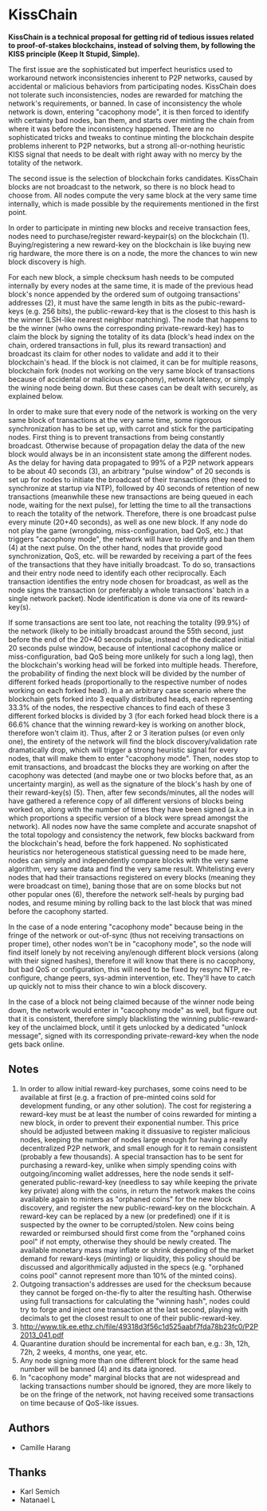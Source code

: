 # KissChain

**KissChain is a technical proposal for getting rid of tedious issues related to proof-of-stakes blockchains, instead of solving them, by following the KISS principle (Keep It Stupid, Simple).**

The first issue are the sophisticated but imperfect heuristics used to workaround network inconsistencies inherent to P2P networks, caused by accidental or malicious behaviors from participating nodes. KissChain does not tolerate such inconsistencies, nodes are rewarded for matching the network's requirements, or banned. In case of inconsistency the whole network is down, entering "cacophony mode", it is then forced to identify with certainty bad nodes, ban them, and starts over minting the chain from where it was before the inconsistency happened. There are no sophisticated tricks and tweaks to continue minting the blockchain despite problems inherent to P2P networks, but a strong all-or-nothing heuristic KISS signal that needs to be dealt with right away with no mercy by the totality of the network.

The second issue is the selection of blockchain forks candidates. KissChain blocks are not broadcast to the network, so there is no block head to choose from. All nodes compute the very same block at the very same time internally, which is made possible by the requirements mentioned in the first point.

In order to participate in minting new blocks and receive transaction fees, nodes need to purchase/register reward-keypair(s) on the blockchain (1). Buying/registering a new reward-key on the blockchain is like buying new rig hardware, the more there is on a node, the more the chances to win new block discovery is high.

For each new block, a simple checksum hash needs to be computed internally by every nodes at the same time, it is made of the previous head block's nonce appended by the ordered sum of outgoing transactions' addresses (2), it must have the same length in bits as the pubic-reward-keys (e.g. 256 bits), the public-reward-key that is the closest to this hash is the winner (LSH-like nearest neighbor matching). The node that happens to be the winner (who owns the corresponding private-reward-key) has to claim the block by signing the totality of its data (block's head index on the chain, ordered transactions in full, plus its reward transaction) and broadcast its claim for other nodes to validate and add it to their blockchain's head. If the block is not claimed, it can be for multiple reasons, blockchain fork (nodes not working on the very same block of transactions because of accidental or malicious cacophony), network latency, or simply the wining node being down. But these cases can be dealt with securely, as explained below.

In order to make sure that every node of the network is working on the very same block of transactions at the very same time, some rigorous synchronization has to be set up, with carrot and stick for the participating nodes. First thing is to prevent transactions from being constantly broadcast. Otherwise because of propagation delay the data of the new block would always be in an inconsistent state among the different nodes. As the delay for having data propagated to 99% of a P2P network appears to be about 40 seconds (3), an arbitrary "pulse window" of 20 seconds is set up for nodes to initiate the broadcast of their transactions (they need to synchronize at startup via NTP), followed by 40 seconds of retention of new transactions (meanwhile these new transactions are being queued in each node, waiting for the next pulse), for letting the time to all the transactions to reach the totality of the network. Therefore, there is one broadcast pulse every minute (20+40 seconds), as well as one new block. If any node do not play the game (wrongdoing, miss-configuration, bad QoS, etc.) that triggers "cacophony mode", the network will have to identify and ban them (4) at the next pulse. On the other hand, nodes that provide good synchronization, QoS, etc. will be rewarded by receiving a part of the fees of the transactions that they have initially broadcast. To do so, transactions and their entry node need to identify each other reciprocally. Each transaction identifies the entry node chosen for broadcast, as well as the node signs the transaction (or preferably a whole transactions' batch in a single network packet). Node identification is done via one of its reward-key(s).

If some transactions are sent too late, not reaching the totality (99.9%) of the network (likely to be initially broadcast around the 55th second, just before the end of the 20+40 seconds pulse, instead of the dedicated initial 20 seconds pulse window, because of intentional cacophony malice or miss-configuration, bad QoS being more unlikely for such a long lag), then the blockchain's working head will be forked into multiple heads. Therefore, the probability of finding the next block will be divided by the number of different forked heads (proportionally to the respective number of nodes working on each forked head). In a an arbitrary case scenario where the blockchain gets forked into 3 equally distributed heads, each representing 33.3% of the nodes, the respective chances to find each of these 3 different forked blocks is divided by 3 (for each forked head block there is a 66.6% chance that the winning reward-key is working on another block, therefore won't claim it). Thus, after 2 or 3 iteration pulses (or even only one), the entirety of the network will find the block discovery/validation rate dramatically drop, which will trigger a strong heuristic signal for every nodes, that will make them to enter "cacophony mode". Then, nodes stop to emit transactions, and broadcast the blocks they are working on after the cacophony was detected (and maybe one or two blocks before that, as an uncertainty margin), as well as the signature of the block's hash by one of their reward-key(s) (5). Then, after few seconds/minutes, all the nodes will have gathered a reference copy of all different versions of blocks being worked on, along with the number of times they have been signed (a.k.a in which proportions a specific version of a block were spread amongst the network). All nodes now have the same complete and accurate snapshot of the total topology and consistency the network, few blocks backward from the blockchain's head, before the fork happened. No sophisticated heuristics nor heterogeneous statistical guessing need to be made here, nodes can simply and independently compare blocks with the very same algorithm, very same data and find the very same result. Whitelisting every nodes that had their transactions registered on every blocks (meaning they were broadcast on time), baning those that are on some blocks but not other popular ones (6), therefore the network self-heals by purging bad nodes, and resume mining by rolling back to the last block that was mined before the cacophony started.

In the case of a node entering "cacophony mode" because being in the fringe of the network or out-of-sync (thus not receiving transactions on proper time), other nodes won't be in "cacophony mode", so the node will find itself lonely by not receiving any/enough different block versions (along with their signed hashes), therefore it will know that there is no cacophony, but bad QoS or configuration, this will need to be fixed by resync NTP, re-configure, change peers, sys-admin intervention, etc. They'll have to catch up quickly not to miss their chance to win a block discovery.

In the case of a block not being claimed because of the winner node being down, the network would enter in "cacophony mode" as well, but figure out that it is consistent, therefore simply blacklisting the winning public-reward-key of the unclaimed block, until it gets unlocked by a dedicated "unlock message", signed with its corresponding private-reward-key when the node gets back online.

## Notes

1. In order to allow initial reward-key purchases, some coins need to be available at first (e.g. a fraction of pre-minted coins sold for development funding, or any other solution). The cost for registering a reward-key must be at least the number of coins rewarded for minting a new block, in order to prevent their exponential number. This price should be adjusted between making it dissuasive to register malicious nodes, keeping the number of nodes large enough for having a really decentralized P2P network, and small enough for it to remain consistent (probably a few thousands). A special transaction has to be sent for purchasing a reward-key, unlike when simply spending coins with outgoing/incoming wallet addresses, here the node sends it self-generated public-reward-key (needless to say while keeping the private key private) along with the coins, in return the network makes the coins available again to minters as "orphaned coins" for the new block discovery, and register the new public-reward-key on the blockchain. A reward-key can be replaced by a new (or predefined) one if it is suspected by the owner to be corrupted/stolen. New coins being rewarded or reimbursed should first come from the  "orphaned coins pool" if not empty, otherwise they should be newly created. The available monetary mass may inflate or shrink depending of the market demand for reward-keys (minting) or liquidity, this policy should be discussed and algorithmically adjusted in the specs (e.g. "orphaned coins pool" cannot represent more than 10% of the minted coins).
2. Outgoing transaction's addresses are used for the checksum because they cannot be forged on-the-fly to alter the resulting hash. Otherwise using full transactions for calculating the "winning hash", nodes could try to forge and inject one transaction at the last second, playing with decimals to get the closest result to one of their public-reward-key.
3. http://www.tik.ee.ethz.ch/file/49318d3f56c1d525aabf7fda78b23fc0/P2P2013_041.pdf
4. Quarantine duration should be incremental for each ban, e.g.: 3h, 12h, 72h, 2 weeks, 4 months, one year, etc.
5. Any node signing more than one different block for the same head number will be banned (4) and its data ignored.
6. In "cacophony mode" marginal blocks that are not widespread and lacking transactions number should be ignored, they are more likely to be on the fringe of the network, not having received some transactions on time because of QoS-like issues.

## Authors

- Camille Harang

## Thanks

- Karl Semich
- Natanael L
